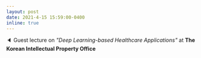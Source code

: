 ```yaml
---
layout: post
date: 2021-4-15 15:59:00-0400
inline: true
---
```


:speaker: Guest lecture on *"Deep Learning-based Healthcare Applications"* at **The Korean Intellectual Property Office**

